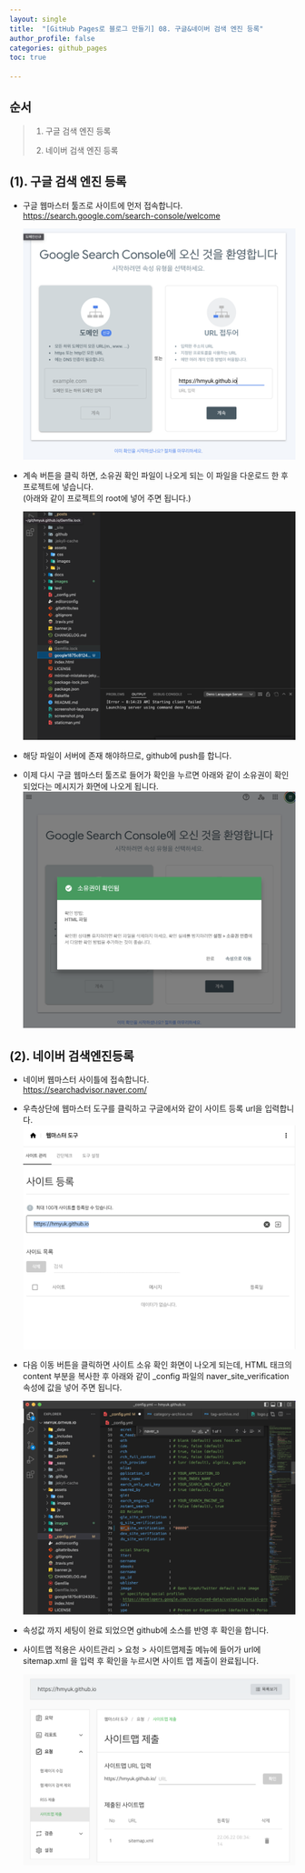 ```yaml
---
layout: single
title:  "[GitHub Pages로 블로그 만들기] 08. 구글&네이버 검색 엔진 등록"
author_profile: false
categories: github_pages
toc: true

---
```


## 순서

>1. 구글 검색 엔진 등록 
>
>2. 네이버 검색 엔진 등록



## (1). 구글 검색 엔진 등록

- 구글 웹마스터 툴즈로 사이트에 먼저 접속합니다.  
  https://search.google.com/search-console/welcome

  ![git_08_01](../images/2022-06-22-git_08/git_08_01.png)

- 계속 버튼을 클릭 하면, 소유권 확인 파일이 나오게 되는 이 파일을 다운로드 한 후 프로젝트에 넣습니다.  
  (아래와 같이 프로젝트의 root에 넣어 주면 됩니다.) 

  ![git_08_02](../images/2022-06-22-git_08/git_08_02.png)

- 해당 파일이 서버에 존재 해야하므로, github에 push를 합니다.
- 이제 다시 구글 웹마스터 툴즈로 들어가 확인을 누르면 아래와 같이 소유권이 확인 되었다는 메시지가 화면에 나오게 됩니다.  
  ![git_08_03](../images/2022-06-22-git_08/git_08_03.png)





## (2). 네이버 검색엔진등록

- 네이버 웹마스터 사이틀에 접속합니다.  
  https://searchadvisor.naver.com/
- 우측상단에 웹마스터 도구를 클릭하고 구글에서와 같이 사이트 등록 url을 입력합니다.
  ![git_08_04](../images/2022-06-22-git_08/git_08_04.png)

- 다음 이동 버튼을 클릭하면 사이트 소유 확인 화면이 나오게 되는데, HTML 태크의 content 부분을 복사한 후 아래와 같이 _config 파일의 naver_site_verification 속성에 값을 넣어 주면 됩니다.

  ![git_08_05](../images/2022-06-22-git_08/git_08_05.png)

- 속성값 까지 세팅이 완료 되었으면 github에 소스를 반영 후 확인을 합니다.

- 사이트맵 적용은 사이트관리 > 요청 > 사이트맵제출 메뉴에 들어가 url에 sitemap.xml 을 입력 후 확인을 누르시면 사이트 맵 제출이 완료됩니다.

  ![git_08_06](../images/2022-06-22-git_08/git_08_06.png)

  